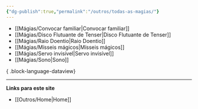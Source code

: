 ```yaml
---
{"dg-publish":true,"permalink":"/outros/todas-as-magias/"}
---
```



- [[Mágias/Convocar familiar\|Convocar familiar]]
- [[Mágias/Disco Flutuante de Tenser\|Disco Flutuante de Tenser]]
- [[Mágias/Raio Doentio\|Raio Doentio]]
- [[Mágias/Mísseis mágicos\|Mísseis mágicos]]
- [[Mágias/Servo invisível\|Servo invisível]]
- [[Mágias/Sono\|Sono]]

{ .block-language-dataview}

___
**Links para este site**  
- [[Outros/Home\|Home]]